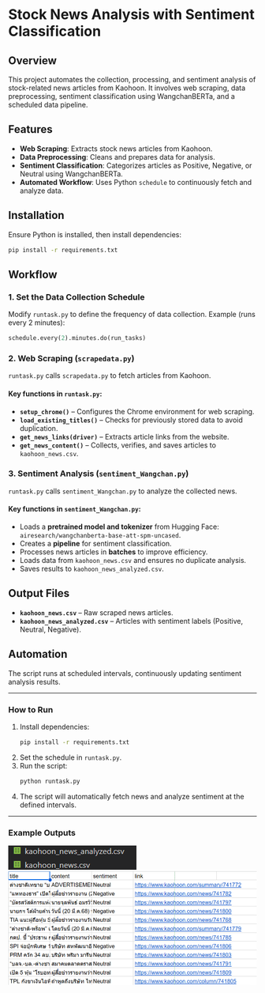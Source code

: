 # Stock News Analysis with Sentiment Classification  

## Overview  
This project automates the collection, processing, and sentiment analysis of stock-related news articles from Kaohoon. It involves web scraping, data preprocessing, sentiment classification using WangchanBERTa, and a scheduled data pipeline.  

## Features  
- **Web Scraping**: Extracts stock news articles from Kaohoon.  
- **Data Preprocessing**: Cleans and prepares data for analysis.  
- **Sentiment Classification**: Categorizes articles as Positive, Negative, or Neutral using WangchanBERTa.  
- **Automated Workflow**: Uses Python `schedule` to continuously fetch and analyze data.  

## Installation  
Ensure Python is installed, then install dependencies:  
```sh  
pip install -r requirements.txt  
```  

## Workflow  
### 1. Set the Data Collection Schedule  
Modify `runtask.py` to define the frequency of data collection. Example (runs every 2 minutes):  
```python  
schedule.every(2).minutes.do(run_tasks)  
```  

### 2. Web Scraping (`scrapedata.py`)  
`runtask.py` calls `scrapedata.py` to fetch articles from Kaohoon.  

#### Key functions in `runtask.py`:  
- **`setup_chrome()`** – Configures the Chrome environment for web scraping.  
- **`load_existing_titles()`** – Checks for previously stored data to avoid duplication.  
- **`get_news_links(driver)`** – Extracts article links from the website.  
- **`get_news_content()`** – Collects, verifies, and saves articles to `kaohoon_news.csv`.  

### 3. Sentiment Analysis (`sentiment_Wangchan.py`)  
`runtask.py` calls `sentiment_Wangchan.py` to analyze the collected news.  

#### Key functions in `sentiment_Wangchan.py`:  
- Loads a **pretrained model and tokenizer** from Hugging Face: `airesearch/wangchanberta-base-att-spm-uncased`.  
- Creates a **pipeline** for sentiment classification.  
- Processes news articles in **batches** to improve efficiency.  
- Loads data from `kaohoon_news.csv` and ensures no duplicate analysis.  
- Saves results to `kaohoon_news_analyzed.csv`.  

## Output Files  
- **`kaohoon_news.csv`** – Raw scraped news articles.  
- **`kaohoon_news_analyzed.csv`** – Articles with sentiment labels (Positive, Neutral, Negative).  

## Automation  
The script runs at scheduled intervals, continuously updating sentiment analysis results.  

---  

### How to Run  
1. Install dependencies:  
   ```sh  
   pip install -r requirements.txt  
   ```  
2. Set the schedule in `runtask.py`.  
3. Run the script:  
   ```sh  
   python runtask.py  
   ```  
4. The script will automatically fetch news and analyze sentiment at the defined intervals.  

---  
### Example Outputs  
![Final Result](png/file.png)  
![Final Data](png/data.png)  

